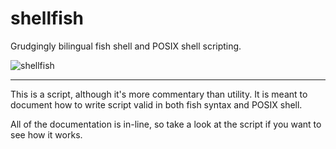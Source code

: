 shellfish
=========
Grudgingly bilingual fish shell and POSIX shell scripting.

![shellfish](https://raw2.github.com/g-nix/shellfish/master/.picture/shellfish.jpg)
* * *
This is a script, although it's more commentary than utility.
It is meant to document how to write script valid in both fish syntax and POSIX shell.

All of the documentation is in-line, so take a look at the script if you want to see how
it works.
